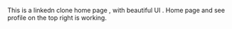 This is a  linkedn clone home page , with beautiful UI . Home page and see profile on the top right is working.